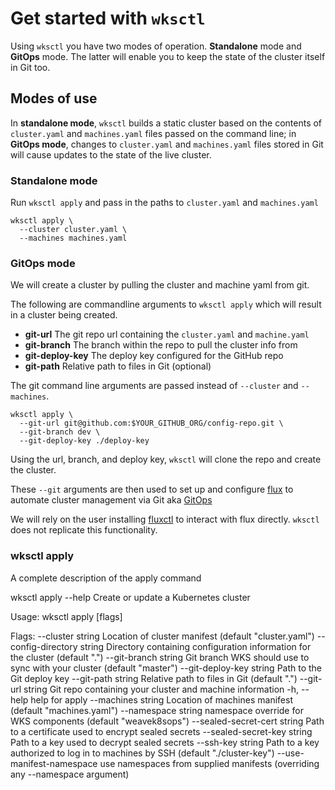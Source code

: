 # Get started with `wksctl`

Using `wksctl` you have two modes of operation. **Standalone** mode and **GitOps** mode. The latter will enable you to keep the state of the cluster itself in Git too.

## Modes of use

In **standalone mode**, `wksctl` builds a static cluster based on the contents of `cluster.yaml` and `machines.yaml` files passed on the command line; in **GitOps mode**, changes to `cluster.yaml` and `machines.yaml` files stored in Git will cause updates to the state of the live cluster.

### Standalone mode

Run `wksctl apply` and pass in the paths to `cluster.yaml` and `machines.yaml`

```console
wksctl apply \
  --cluster cluster.yaml \
  --machines machines.yaml
```

### GitOps mode

We will create a cluster by pulling the cluster and machine yaml from git.

The following are commandline arguments to `wksctl apply` which will result in a cluster being created.

- **git-url** The git repo url containing the `cluster.yaml` and `machine.yaml`
- **git-branch**  The branch within the repo to pull the cluster info from
- **git-deploy-key** The deploy key configured for the GitHub repo
- **git-path** Relative path to files in Git (optional)

The git command line arguments are passed instead of `--cluster` and `--machines`.

```console
wksctl apply \
  --git-url git@github.com:$YOUR_GITHUB_ORG/config-repo.git \
  --git-branch dev \
  --git-deploy-key ./deploy-key
```

Using the url, branch, and deploy key, `wksctl` will clone the repo and create the cluster.

These `--git` arguments are then used to set up and configure [flux](https://www.weave.works/oss/flux/) to automate cluster management via Git aka [GitOps](https://www.weave.works/technologies/gitops/)

We will rely on the user installing [fluxctl](https://docs.fluxcd.io/en/latest/references/fluxctl.html#installing-fluxctl) to interact with flux directly.  `wksctl` does not replicate this functionality.

### wksctl apply 
A complete description of the apply command

wksctl apply --help
Create or update a Kubernetes cluster

Usage:
  wksctl apply [flags]

Flags:
      --cluster string              Location of cluster manifest (default "cluster.yaml")
      --config-directory string     Directory containing configuration information for the cluster (default ".")
      --git-branch string           Git branch WKS should use to sync with your cluster (default "master")
      --git-deploy-key string       Path to the Git deploy key
      --git-path string             Relative path to files in Git (default ".")
      --git-url string              Git repo containing your cluster and machine information
  -h, --help                        help for apply
      --machines string             Location of machines manifest (default "machines.yaml")
      --namespace string            namespace override for WKS components (default "weavek8sops")
      --sealed-secret-cert string   Path to a certificate used to encrypt sealed secrets
      --sealed-secret-key string    Path to a key used to decrypt sealed secrets
      --ssh-key string              Path to a key authorized to log in to machines by SSH (default "./cluster-key")
      --use-manifest-namespace      use namespaces from supplied manifests (overriding any --namespace argument)
